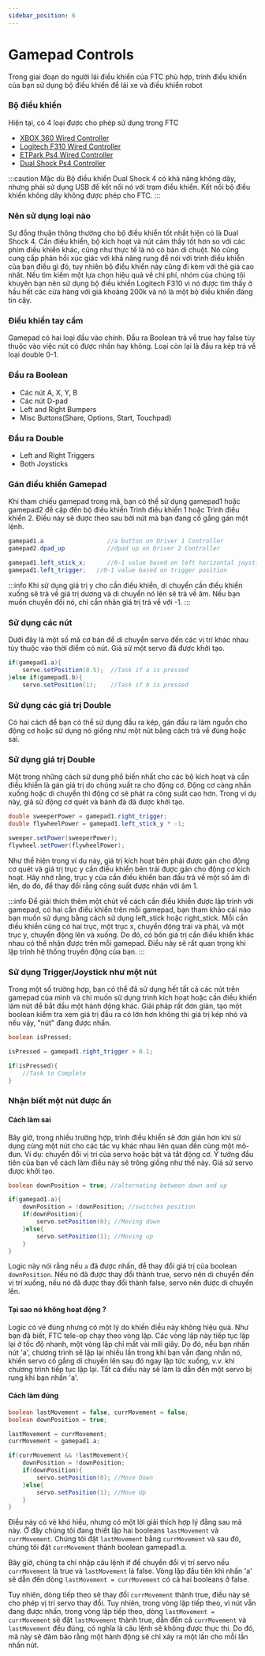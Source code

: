 ```yaml
---
sidebar_position: 6
---
```

# Gamepad Controls

Trong giai đoạn do người lái điều khiển của FTC phù hợp, trình điều khiển của bạn sử dụng bộ điều khiển để lái xe và điều khiển robot
### Bộ điều khiển
Hiện tại, có 4 loại được cho phép sử dụng trong FTC
* [XBOX 360 Wired Controller](https://www.amazon.com/Microsoft-Wired-Controller-Windows-Console/dp/B004QRKWLA)
* [Logitech F310 Wired Controller](https://www.amazon.com/Logitech-940-000110-Gamepad-F310/dp/B003VAHYQY/ref=asc_df_B003VAHYQY/?tag=hyprod-20&linkCode=df0&hvadid=385267839105&hvpos=&hvnetw=g&hvrand=10943927897885031362&hvpone=&hvptwo=&hvqmt=&hvdev=c&hvdvcmdl=&hvlocint=&hvlocphy=1015153&hvtargid=pla-329121721635&psc=1&tag=&ref=&adgrpid=77420502894&hvpone=&hvptwo=&hvadid=385267839105&hvpos=&hvnetw=g&hvrand=10943927897885031362&hvqmt=&hvdev=c&hvdvcmdl=&hvlocint=&hvlocphy=1015153&hvtargid=pla-329121721635)
* [ETPark Ps4 Wired Controller](https://www.amazon.com/Controller-Etpark-Playstation-Vibration-Anti-Slip/dp/B086QZ1Z67/ref=asc_df_B086QZ1Z67/?tag=hyprod-20&linkCode=df0&hvadid=642173926262&hvpos=&hvnetw=g&hvrand=15950086324327018534&hvpone=&hvptwo=&hvqmt=&hvdev=c&hvdvcmdl=&hvlocint=&hvlocphy=1015153&hvtargid=pla-949390119106&psc=1&gclid=Cj0KCQjw98ujBhCgARIsAD7QeAgZ6yP5Fku1masZEQLRXgWx2b4PIxxOQOPODWaCC19tnuYka_DMPX4aAsIEEALw_wcB)
* [Dual Shock Ps4 Controller](https://www.amazon.com/DualShock-Wireless-Controller-PlayStation-Black-4/dp/B01LWVX2RG/ref=sr_1_3?hvadid=557328939520&hvdev=c&hvlocphy=1015153&hvnetw=g&hvqmt=e&hvrand=1941213234762459107&hvtargid=kwd-317071107017&hydadcr=22934_13472370&keywords=ps4+dualshock+controller&qid=1685318366&sr=8-3)

:::caution
Mặc dù Bộ điều khiển Dual Shock 4 có khả năng không dây, nhưng phải sử dụng USB để kết nối nó với trạm điều khiển. Kết nối bộ điều khiển không dây không được phép cho FTC.
:::

### Nên sử dụng loại nào
Sự đồng thuận thông thường cho bộ điều khiển tốt nhất hiện có là Dual Shock 4. Cần điều khiển, bộ kích hoạt và nút cảm thấy tốt hơn so với các phím điều khiển khác, cũng như thực tế là nó có bàn di chuột. Nó cũng cung cấp phản hồi xúc giác với khả năng rung để nói với trình điều khiển của bạn điều gì đó, tuy nhiên bộ điều khiển này cũng đi kèm với thẻ giá cao nhất. Nếu tìm kiếm một lựa chọn hiệu quả về chi phí, nhóm của chúng tôi khuyên bạn nên sử dụng bộ điều khiển Logitech F310 vì nó được tìm thấy ở hầu hết các cửa hàng với giá khoảng 200k và nó là một bộ điều khiển đáng tin cậy.

### Điều khiển tay cầm
Gamepad có hai loại đầu vào chính. Đầu ra Boolean trả về true hay false tùy thuộc vào việc nút có được nhấn hay không. Loại còn lại là đầu ra kép trả về loại double 0-1.

### Đầu ra Boolean 

* Các nút A, X, Y, B
* Các nút D-pad 
* Left and Right Bumpers
* Misc Buttons(Share, Options, Start, Touchpad)

### Đầu ra Double
* Left and Right Triggers
* Both Joysticks

### Gán điều khiển Gamepad
Khi tham chiếu gamepad trong mã, bạn có thể sử dụng gamepad1 hoặc gamepad2 đề cập đến bộ điều khiển Trình điều khiển 1 hoặc Trình điều khiển 2. Điều này sẽ được theo sau bởi nút mà bạn đang cố gắng gán một lệnh.

```java 
gamepad1.a                  //a button on Driver 1 Controller
gamepad2.dpad_up            //dpad up on Driver 2 Controller

gamepad1.left_stick_x;      //0-1 value based on left horizontal joystick movement
gamepad1.left_trigger;   //0-1 value based on trigger position 
```

:::info
Khi sử dụng giá trị y cho cần điều khiển, di chuyển cần điều khiển xuống sẽ trả về giá trị dương và di chuyển nó lên sẽ trả về âm. Nếu bạn muốn chuyển đổi nó, chỉ cần nhân giá trị trả về với -1.
:::

### Sử dụng các nút
Dưới đây là một số mã cơ bản để di chuyển servo đến các vị trí khác nhau tùy thuộc vào thời điểm có nút. Giả sử một servo đã được khởi tạo.
```java 
if(gamepad1.a){
    servo.setPosition(0.5);  //Task if a is pressed
}else if(gamepad1.b){
    servo.setPosition(1);    //Task if b is pressed
```

### Sử dụng các giá trị Double
Có hai cách để bạn có thể sử dụng đầu ra kép, gán đầu ra làm nguồn cho động cơ hoặc sử dụng nó giống như một nút bằng cách trả về đúng hoặc sai. 
### Sử dụng giá trị Double
Một trong những cách sử dụng phổ biến nhất cho các bộ kích hoạt và cần điều khiển là gán giá trị do chúng xuất ra cho động cơ. Động cơ càng nhấn xuống hoặc di chuyển thì động cơ sẽ phát ra công suất cao hơn. Trong ví dụ này, giả sử động cơ quét và bánh đà đã được khởi tạo.
```java 
double sweeperPower = gamepad1.right_trigger;
double flywheelPower = gamepad1.left_stick_y * -1;

sweeper.setPower(sweeperPower);
flywheel.setPower(flywheelPower);
```
Như thể hiện trong ví dụ này, giá trị kích hoạt bên phải được gán cho động cơ quét và giá trị trục y cần điều khiển bên trái được gán cho động cơ kích hoạt. Hãy nhớ rằng, trục y của cần điều khiển ban đầu trả về một số âm đi lên, do đó, để thay đổi rằng công suất được nhân với âm 1. 

:::info
Để giải thích thêm một chút về cách cần điều khiển được lập trình với gamepad, có hai cần điều khiển trên mỗi gamepad, bạn tham khảo cái nào bạn muốn sử dụng bằng cách sử dụng left_stick hoặc right_stick. Mỗi cần điều khiển cũng có hai trục, một trục x, chuyển động trái và phải, và một trục y, chuyển động lên và xuống. Do đó, có bốn giá trị cần điều khiển khác nhau có thể nhận được trên mỗi gamepad. Điều này sẽ rất quan trọng khi lập trình hệ thống truyền động của bạn.
:::

### Sử dụng Trigger/Joystick như một nút
Trong một số trường hợp, bạn có thể đã sử dụng hết tất cả các nút trên gamepad của mình và chỉ muốn sử dụng trình kích hoạt hoặc cần điều khiển làm nút để bắt đầu một hành động khác. Giải pháp rất đơn giản, tạo một boolean kiểm tra xem giá trị đầu ra có lớn hơn không thì giá trị kép nhỏ và nếu vậy, "nút" đang được nhấn.
```java 
boolean isPressed;

isPressed = gamepad1.right_trigger > 0.1; 

if(isPressed){
    //Task to Complete
}
```

### Nhận biết một nút được ấn
#### Cách làm sai
Bây giờ, trong nhiều trường hợp, trình điều khiển sẽ đơn giản hơn khi sử dụng cùng một nút cho các tác vụ khác nhau liên quan đến cùng một mô-đun. Ví dụ: chuyển đổi vị trí của servo hoặc bật và tắt động cơ. Ý tưởng đầu tiên của bạn về cách làm điều này sẽ trông giống như thế này. Giả sử servo được khởi tạo.
```java
boolean downPosition = true; //alternating between down and up

if(gamepad1.a){
    downPosition = !downPosition; //switches position
    if(downPosition){
        servo.setPosition(0); //Moving down
    }else{
        servo.setPosition(1); //Moving up
    }
}
```

Logic này nói rằng nếu `a` đã được nhấn, để thay đổi giá trị của boolean `downPosition`. Nếu nó đã được thay đổi thành true, servo nên di chuyển đến vị trí xuống, nếu nó đã được thay đổi thành false, servo nên được di chuyển lên.

#### Tại sao nó không hoạt động ?
Logic có vẻ đúng nhưng có một lý do khiến điều này không hiệu quả. Như bạn đã biết, FTC tele-op chạy theo vòng lặp. Các vòng lặp này tiếp tục lặp lại ở tốc độ nhanh, một vòng lặp chỉ mất vài mili giây. Do đó, nếu bạn nhấn nút 'a', chương trình sẽ lặp lại nhiều lần trong khi bạn vẫn đang nhấn nó, khiến servo cố gắng di chuyển lên sau đó ngay lập tức xuống, v.v. khi chương trình tiếp tục lặp lại. Tất cả điều này sẽ làm là dẫn đến một servo bị rung khi bạn nhấn 'a'. 
#### Cách làm đúng
```java 
boolean lastMovement = false, currMovement = false;
boolean downPosition = true;

lastMovement = currMovement;
currMovement = gamepad1.a;    

if(currMovement && !lastMovement){
    downPosition = !downPosition;
    if(downPosition){
        servo.setPosition(0); //Move Down
    }else{
        servo.setPosition(1); //Move Up
    }
}
```

Điều này có vẻ khó hiểu, nhưng có một lời giải thích hợp lý đằng sau mã này. Ở đây chúng tôi đang thiết lập hai booleans `lastMovement` và `currMovement`. Chúng tôi đặt `lastMovement` bằng `currMovement` và sau đó, chúng tôi đặt `currMovement` thành boolean gamepad1.a.

Bây giờ, chúng ta chỉ nhập câu lệnh if để chuyển đổi vị trí servo nếu `currMovement` là true và `lastMovement` là false. Vòng lặp đầu tiên khi nhấn 'a' sẽ dẫn đến dòng `lastMovement = currMovement` có cả hai booleans ở false. 

Tuy nhiên, dòng tiếp theo sẽ thay đổi `currMovement` thành true, điều này sẽ cho phép vị trí servo thay đổi. Tuy nhiên, trong vòng lặp tiếp theo, vì nút vẫn đang được nhấn, trong vòng lặp tiếp theo, dòng `lastMovement = currMovement` sẽ đặt `lastMovement` thành true, dẫn đến cả `currMovement` và `lastMovement` đều đúng, có nghĩa là câu lệnh sẽ không được thực thi. Do đó, mã này sẽ đảm bảo rằng một hành động sẽ chỉ xảy ra một lần cho mỗi lần nhấn nút.


